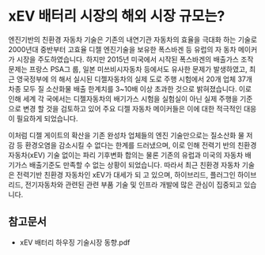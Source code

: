 # xEV 배터리 시장의 해외 시장 규모는?

엔진기반의 친환경 자동차 기술은 기존의 내연기관 자동차의 효율을 극대화 하는
기술로 2000년대 중반부터 고효율 디젤 엔진기술을 보유한 폭스바겐 등 유럽의 자
동차 메이커가 시장을 주도하였습니다.
하지만 2015년 미국에서 시작된 폭스바겐의 배출가스 조작 문제는 프랑스 PSA그
룹, 일본 미쓰비시자동차 등에서도 유사한 문제가 발생하였고, 최근 영국정부에 의
해서 실시된 디젤자동차의 실제 도로 주행 시험에서 20개 업체 37개 차종 모두 질
소산화물 배출 한계치를 3~10배 이상 초과한 것으로 밝혀졌습니다. 이로 인해 세계 각
국에서는 디젤자동차의 배기가스 시험을 실험실이 아닌 실제 주행을 기준으로 변경
할 것을 검토하고 있어 주요 디젤 자동차 메이커들은 이에 대한 적극적인 대응이
필요하게 되었습니다.

이처럼 디젤 게이트의 확산을 기존 완성차 업체들의 엔진 기술만으로는 질소산화
물 저감 등 환경오염을 감소시킬 수 없다는 한계를 드러냈으며, 이로 인해 전력기
반의 친환경 자동차(xEV) 기술 없이는 파리 기후변화 합의는 물론 기존의 유럽과
미국의 자동차 배기가스 배출기준도 만족할 수 없는 상황이 되었습니다.
따라서 최근 친환경 자동차 기술은 전력기반 친환경 자동차인 xEV가 대세가 되
고 있으며, 하이브리드, 플러그인 하이브리드, 전기자동차와 관련된 관련 부품 기술
및 인프라 개발에 많은 관심이 집중되고 있습니다.

## 참고문서
- xEV 배터리 하우징 기술시장 동향.pdf